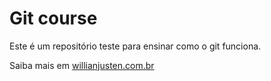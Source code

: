 # Git course

Este é um repositório teste para ensinar como o git funciona.

Saiba mais em [willianjusten.com.br](http://willianjusten.com.br)
